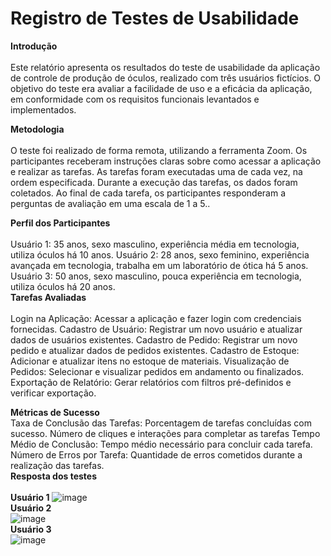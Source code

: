 # Registro de Testes de Usabilidade

**Introdução**
<br><br>
Este relatório apresenta os resultados do teste de usabilidade da aplicação de controle de produção de óculos, realizado com três usuários fictícios. O objetivo do teste era avaliar a facilidade de uso e a eficácia da aplicação, em conformidade com os requisitos funcionais levantados e implementados.

**Metodologia**
<br><br>
O teste foi realizado de forma remota, utilizando a ferramenta Zoom. Os participantes receberam instruções claras sobre como acessar a aplicação e realizar as tarefas. As tarefas foram executadas uma de cada vez, na ordem especificada. Durante a execução das tarefas, os dados foram coletados. Ao final de cada tarefa, os participantes responderam a perguntas de avaliação em uma escala de 1 a 5..

**Perfil dos Participantes**
<br><br>
Usuário 1: 35 anos, sexo masculino, experiência média em tecnologia, utiliza óculos há 10 anos.
Usuário 2: 28 anos, sexo feminino, experiência avançada em tecnologia, trabalha em um laboratório de ótica há 5 anos.
Usuário 3: 50 anos, sexo masculino, pouca experiência em tecnologia, utiliza óculos há 20 anos.
<br>
**Tarefas Avaliadas**
<br><br>
Login na Aplicação:  Acessar a aplicação e fazer login com credenciais fornecidas.
Cadastro de Usuário: Registrar um novo usuário e atualizar dados de usuários existentes.
Cadastro de Pedido: Registrar um novo pedido e atualizar dados de pedidos existentes.
Cadastro de Estoque:  Adicionar e atualizar itens no estoque de materiais.
Visualização de Pedidos: Selecionar e visualizar pedidos em andamento ou finalizados.
Exportação de Relatório: Gerar relatórios com filtros pré-definidos e verificar exportação.

**Métricas de Sucesso**
<br>
Taxa de Conclusão das Tarefas: Porcentagem de tarefas concluídas com sucesso.
Número de cliques e interações para completar as tarefas
Tempo Médio de Conclusão: Tempo médio necessário para concluir cada tarefa.
Número de Erros por Tarefa: Quantidade de erros cometidos durante a realização das tarefas.
<br>
**Resposta dos testes 
<br><br>
Usuário 1**
![image](https://github.com/ICEI-PUC-Minas-PMV-ADS/pmv-ads-2024-1-e2-proj-int-t3-grupo01/assets/144706915/7bfe5dbb-4aba-4a04-a817-92980a95fd51)
<br>
**Usuário 2**<br>
![image](https://github.com/ICEI-PUC-Minas-PMV-ADS/pmv-ads-2024-1-e2-proj-int-t3-grupo01/assets/144706915/28818e6c-f83b-44f7-9fb7-0b614b615165)
<br>
**Usuário 3**<br>
![image](https://github.com/ICEI-PUC-Minas-PMV-ADS/pmv-ads-2024-1-e2-proj-int-t3-grupo01/assets/144706915/1d24b3bb-83b1-4fb0-bdc6-2e19e8722d14)

